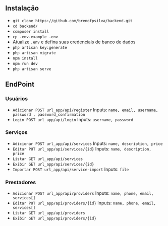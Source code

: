 ## Instalação

- `git clone https://github.com/brenofpsilva/backend.git`
- `cd backend/`
- `composer install`
- `cp .env.example .env`
- Atualize `.env` e defina suas credenciais de banco de dados 
- `php artisan key:generate`
- `php artisan migrate`
- `npm install`
- `npm run dev`
- `php artisan serve`

## EndPoint

### Usuários
- `Adicionar POST url_app/api/register`
   Inputs: `name, email, username, password , password_confirmation`
- `Login POST url_app/api/login`
    Inputs: `username, password`

### Serviços
- `Adicionar POST url_app/api/services`
   Inputs: `name, description, price`
- `Editar PUT url_app/api/services/{id}`
   Inputs: `name, description, price`
- `Listar GET url_app/api/services`
- `Exibir GET url_app/api/services/{id}`
- `Importar POST url_app/api/service-import`
   Inputs: `file`  

### Prestadores
- `Adicionar POST url_app/api/providers`
   Inputs: `name, phone, email, services[]`
- `Editar PUT url_app/api/providers/{id}`
   Inputs: `name, phone, email, services[]`
- `Listar GET url_app/api/providers`
- `Exibir GET url_app/api/providers/{id}`


